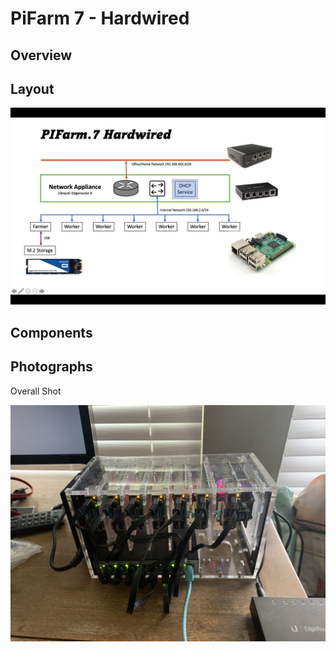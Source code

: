 # PiFarm 7 - Hardwired

## Overview

## Layout

![PiFarm.7 Hardwired](images/PiFarm.7.Hard.png "Title")

## Components

## Photographs

Overall Shot

![PiFarm.7 Overall](images/PiFarm.7.overall.jpeg "Title")
